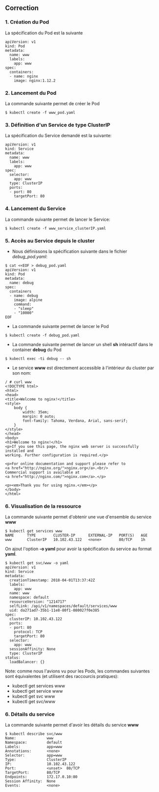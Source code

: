 ## Correction

### 1. Création du Pod

La spécification du Pod est la suivante

```
apiVersion: v1
kind: Pod
metadata:
  name: www
  labels:
    app: www
spec:
  containers:
  - name: nginx
    image: nginx:1.12.2
```

### 2. Lancement du Pod

La commande suivante permet de créer le Pod

```
$ kubectl create -f www_pod.yaml
```

### 3. Définition d'un Service de type ClusterIP

La spécification du Service demandé est la suivante:

```
apiVersion: v1
kind: Service
metadata:
  name: www
  labels:
    app: www
spec:
  selector:
    app: www
  type: ClusterIP
  ports:
  - port: 80
    targetPort: 80
```

### 4. Lancement du Service

La commande suivante permet de lancer le Service:

```
$ kubectl create -f www_service_clusterIP.yaml
```

### 5. Accès au Service depuis le cluster

- Nous définissons la spécification suivante dans le fichier *debug_pod.yaml*:

```
$ cat <<EOF > debug_pod.yaml
apiVersion: v1
kind: Pod
metadata:
  name: debug
spec:
  containers
  - name: debug
    image: alpine
    command:
    - "sleep"
    - "10000"
EOF
```

- La commande suivante permet de lancer le Pod

```
$ kubectl create -f debug_pod.yaml
```

- La commande suivante permet de lancer un shell **sh** intéractif dans le container **debug** du Pod

```
$ kubectl exec -ti debug -- sh
```

- Le service **www** est directement accessible à l'intérieur du cluster par son nom:

```
/ # curl www
<!DOCTYPE html>
<html>
<head>
<title>Welcome to nginx!</title>
<style>
    body {
        width: 35em;
        margin: 0 auto;
        font-family: Tahoma, Verdana, Arial, sans-serif;
    }
</style>
</head>
<body>
<h1>Welcome to nginx!</h1>
<p>If you see this page, the nginx web server is successfully installed and
working. Further configuration is required.</p>

<p>For online documentation and support please refer to
<a href="http://nginx.org/">nginx.org</a>.<br/>
Commercial support is available at
<a href="http://nginx.com/">nginx.com</a>.</p>

<p><em>Thank you for using nginx.</em></p>
</body>
</html>
```

### 6. Visualisation de la ressource

La commande suivante permet d'obtenir une vue d'ensemble du service **www**

```
$ kubectl get services www
NAME      TYPE        CLUSTER-IP      EXTERNAL-IP   PORT(S)   AGE
www       ClusterIP   10.102.43.122   <none>        80/TCP    1h
```

On ajout l'option **-o yaml** pour avoir la spécification du service au format **yaml**.

```
$ kubectl get svc/www -o yaml
apiVersion: v1
kind: Service
metadata:
  creationTimestamp: 2018-04-01T13:37:42Z
  labels:
    app: www
  name: www
  namespace: default
  resourceVersion: "1214717"
  selfLink: /api/v1/namespaces/default/services/www
  uid: da271ad7-35b1-11e8-80f1-080027f0e385
spec:
  clusterIP: 10.102.43.122
  ports:
  - port: 80
    protocol: TCP
    targetPort: 80
  selector:
    app: www
  sessionAffinity: None
  type: ClusterIP
status:
  loadBalancer: {}
```

Note: comme nous l'avions vu pour les Pods, les commandes suivantes sont équivalentes (et utilisent des raccourcis pratiques):
- kubectl get services www
- kubectl get service www
- kubectl get svc www
- kubectl get svc/www

### 6. Détails du service

La commande suivante permet d'avoir les détails du service **www**

```
$ kubectl describe svc/www
Name:              www
Namespace:         default
Labels:            app=www
Annotations:       <none>
Selector:          app=www
Type:              ClusterIP
IP:                10.102.43.122
Port:              <unset>  80/TCP
TargetPort:        80/TCP
Endpoints:         172.17.0.10:80
Session Affinity:  None
Events:            <none>
```


